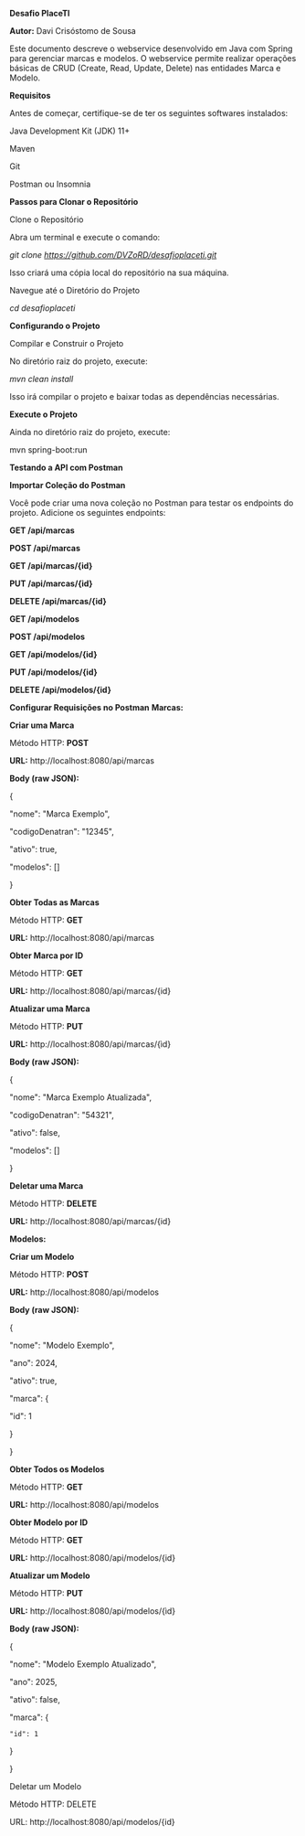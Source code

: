 **Desafio PlaceTI** 

**Autor:** Davi Crisóstomo de Sousa 

Este documento descreve o webservice desenvolvido em Java com Spring para gerenciar marcas e modelos. O webservice permite realizar operações básicas de CRUD (Create, Read, Update, Delete) nas entidades Marca e Modelo. 

**Requisitos**

Antes de começar, certifique-se de ter os seguintes softwares instalados:

Java Development Kit (JDK) 11+ 

Maven 

Git 

Postman ou Insomnia 

**Passos para Clonar o Repositório** 

Clone o Repositório 

Abra um terminal e execute o comando: 

*git clone https://github.com/DVZoRD/desafioplaceti.git* 
 

Isso criará uma cópia local do repositório na sua máquina. 

 

Navegue até o Diretório do Projeto 

*cd desafioplaceti* 

 

**Configurando o Projeto**

Compilar e Construir o Projeto 

No diretório raiz do projeto, execute: 

*mvn clean install*

 

Isso irá compilar o projeto e baixar todas as dependências necessárias. 

 

 

**Execute o Projeto** 

Ainda no diretório raiz do projeto, execute: 

mvn spring-boot:run 

 

**Testando a API com Postman** 

**Importar Coleção do Postman** 

Você pode criar uma nova coleção no Postman para testar os endpoints do projeto. Adicione os seguintes endpoints: 

 

**GET /api/marcas** 

**POST /api/marcas** 

**GET /api/marcas/{id}** 

**PUT /api/marcas/{id}** 

**DELETE /api/marcas/{id}** 

**GET /api/modelos**

**POST /api/modelos** 

**GET /api/modelos/{id}** 

**PUT /api/modelos/{id}** 

**DELETE /api/modelos/{id}**

 

**Configurar Requisições no Postman** 
**Marcas:** 

**Criar uma Marca** 

Método HTTP: **POST** 

**URL:** http://localhost:8080/api/marcas 

**Body (raw JSON):** 

{  

 "nome": "Marca Exemplo", 

 "codigoDenatran": "12345",  

"ativo": true,  

"modelos": []  

} 

 

**Obter Todas as Marcas** 

Método HTTP: **GET** 

**URL:** http://localhost:8080/api/marcas 

 

 

 

**Obter Marca por ID** 

Método HTTP: **GET** 

**URL:** http://localhost:8080/api/marcas/{id} 

 

**Atualizar uma Marca** 

Método HTTP: **PUT** 

**URL:** http://localhost:8080/api/marcas/{ìd} 

**Body (raw JSON):** 

{  

 "nome": "Marca Exemplo Atualizada", 

 "codigoDenatran": "54321",  

"ativo": false,  

"modelos": []  

} 

 

**Deletar uma Marca**

Método HTTP: **DELETE** 

**URL:** http://localhost:8080/api/marcas/{id} 

 

**Modelos:** 

**Criar um Modelo** 

Método HTTP: **POST** 

**URL:** http://localhost:8080/api/modelos 

**Body (raw JSON):** 

{  

"nome": "Modelo Exemplo",  

"ano": 2024,  

"ativo": true,  

"marca": { 

 "id": 1  

}  

} 

 

**Obter Todos os Modelos** 

Método HTTP: **GET** 

**URL:** http://localhost:8080/api/modelos 

 

 

**Obter Modelo por ID** 

Método HTTP: **GET** 

**URL:** http://localhost:8080/api/modelos/{id} 

 

**Atualizar um Modelo** 

Método HTTP: **PUT**

**URL:** http://localhost:8080/api/modelos/{ìd} 

**Body (raw JSON):** 

{ 

  "nome": "Modelo Exemplo Atualizado", 

  "ano": 2025, 

  "ativo": false, 

  "marca": { 

    "id": 1 

  } 

} 

 

Deletar um Modelo 

Método HTTP: DELETE 

URL: http://localhost:8080/api/modelos/{id} 
